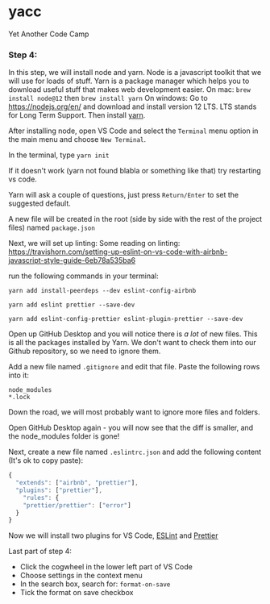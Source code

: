 # yacc

Yet Another Code Camp

### Step 4:

In this step, we will install node and yarn. Node is a javascript toolkit that we will use for loads of stuff. Yarn is a package manager which helps you to download useful stuff that makes web development easier.
On mac: `brew install node@12` then `brew install yarn`
On windows: Go to https://nodejs.org/en/ and download and install version 12 LTS. LTS stands for Long Term Support. Then install [yarn](https://classic.yarnpkg.com/en/).

After installing node, open VS Code and select the `Terminal` menu option in the main menu and choose `New Terminal`.

In the terminal, type `yarn init`

If it doesn't work (yarn not found blabla or something like that) try restarting vs code.

Yarn will ask a couple of questions, just press `Return/Enter` to set the suggested default.

A new file will be created in the root (side by side with the rest of the project files) named `package.json`

Next, we will set up linting:
Some reading on linting: https://travishorn.com/setting-up-eslint-on-vs-code-with-airbnb-javascript-style-guide-6eb78a535ba6

run the following commands in your terminal:

`yarn add install-peerdeps --dev eslint-config-airbnb`

`yarn add eslint prettier --save-dev`

`yarn add eslint-config-prettier eslint-plugin-prettier --save-dev`

Open up GitHub Desktop and you will notice there is _a_ _lot_ of new files. This is all the packages installed by Yarn. We don't want to check them into our Github repository, so we need to ignore them.

Add a new file named `.gitignore` and edit that file. Paste the following rows into it:

```
node_modules
*.lock
```

Down the road, we will most probably want to ignore more files and folders.

Open GitHub Desktop again - you will now see that the diff is smaller, and the node_modules folder is gone!

Next, create a new file named `.eslintrc.json` and add the following content (It's ok to copy paste):

```javascript
{
  "extends": ["airbnb", "prettier"],
  "plugins": ["prettier"],
    "rules": {
    "prettier/prettier": ["error"]
  }
}
```

Now we will install two plugins for VS Code, [ESLint](https://marketplace.visualstudio.com/items?itemName=dbaeumer.vscode-eslint) and [Prettier](https://marketplace.visualstudio.com/items?itemName=esbenp.prettier-vscode)

Last part of step 4:

- Click the cogwheel in the lower left part of VS Code
- Choose settings in the context menu
- In the search box, search for: `format-on-save`
- Tick the format on save checkbox
